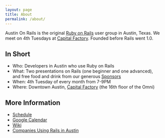 ```yaml
---
layout: page
title: About
permalink: /about/
---
```


Austin On Rails is the original [Ruby on Rails](http://rubyonrails.org/) user group in Austin, Texas. We meet on 4th Tuesdays at [Capital Factory](http://capitalfactory.com/). Founded before Rails went 1.0.

## In Short

* Who: Developers in Austin who use Ruby on Rails
* What: Two presentations on Rails (one beginner and one advanced), and free food and drink from our generous [Sponsors](/sponsor)
* When: 4th Tuesday of every month from 7-9PM
* Where: Downtown Austin, [Capital Factory](http://capitalfactory.com/) (the 16th floor of the Omni)

## More Information
* [Schedule](https://github.com/austinonrails/members/wiki/2016-Meetings)
* [Google Calendar](http://www.google.com/calendar/embed?src=8cshfr43jabb15q5ehs23pd5lk%40group.calendar.google.com&ctz=America/Chicago)
* [Wiki](https://github.com/austinonrails/members/wiki/_pages)
* [Companies Using Rails in Austin](https://github.com/austinonrails/members/wiki/Which-Companies-Are-Using-Rails-In-Austin%3F)
